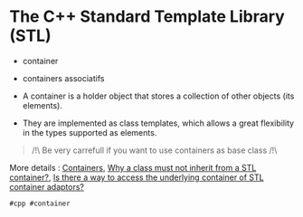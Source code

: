 # The C++ Standard Template Library (STL)

* container

* containers associatifs

* A container is a holder object that stores a collection of other objects (its elements).

* They are implemented as class templates, which allows a great flexibility in the types supported as elements.

> /!\ Be very carrefull if you want to use containers as base class /!\

More details : [Containers](https://cplusplus.com/reference/stl/), [Why a class must not inherit from a STL container?](https://www.pietrolc.com/why-class-must-not-inherit-from-stl-container/), [Is there a way to access the underlying container of STL container adaptors?](https://stackoverflow.com/questions/1185252/is-there-a-way-to-access-the-underlying-container-of-stl-container-adaptors)

    #cpp #container

